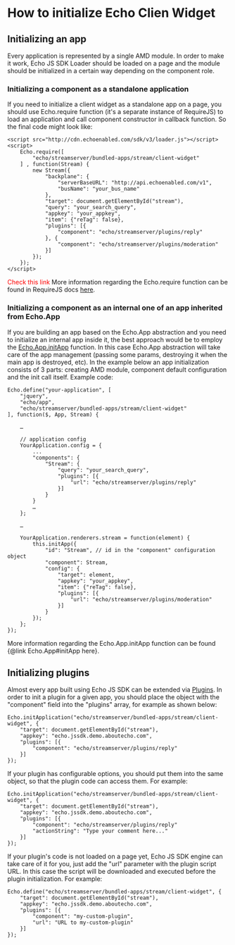 # How to initialize Echo Clien Widget

## Initializing an app

Every application is represented by a single AMD module. In order to make it work, Echo JS SDK Loader should be loaded on a page and the module should be initialized in a certain way depending on the component role.

### Initializing a component as a standalone application

If you need to initialize a client widget as a standalone app on a page, you should use Echo.require function (it's a separate instance of RequireJS) to load an application and call component constructor in callback function. So the final code might look like:

	<script src="http://cdn.echoenabled.com/sdk/v3/loader.js"></script>
	<script>
		Echo.require([
			"echo/streamserver/bundled-apps/stream/client-widget"
		] , function(Stream) {
			new Stream({
				"backplane": {
					"serverBaseURL": "http://api.echoenabled.com/v1",
					"busName": "your_bus_name"
				},
				"target": document.getElementById("stream"),
				"query": "your_search_query",
				"appkey": "your_appkey",
				"item": {"reTag": false},
				"plugins": [{
					"component": "echo/streamserver/plugins/reply"
				}, {
					"component": "echo/streamserver/plugins/moderation"
				}]
			});
		});
	</script>

<span style="color: red;">Check this link</span>
More information regarding the Echo.require function can be found in RequireJS docs [here](http://requirejs.org/docs/api.html#jsfiles).

### Initializing a component as an internal one of an app inherited from Echo.App

If you are building an app based on the Echo.App abstraction and you need to initialize an internal app inside it, the best approach would be to employ the [Echo.App.initApp](#!/api/Echo.App-method-initApp) function. In this case Echo.App abstraction will take care of the app management (passing some params, destroying it when the main app is destroyed, etc). In the example below an app initialization consists of 3 parts: creating AMD module, component default configuration and the init call itself. Example code:

	Echo.define("your-application", [
		"jquery",
		"echo/app",
		"echo/streamserver/bundled-apps/stream/client-widget"
	], function($, App, Stream) {

		…

		// application config
		YourApplication.config = {
			...
			"components": {
				"Stream": {
					"query": "your_search_query",
					"plugins": [{
						"url": "echo/streamserver/plugins/reply"
					}]
				}
			}
			…
		};

		…

		YourApplication.renderers.stream = function(element) {
			this.initApp({
				"id": "Stream", // id in the "component" configuration object
				"component": Stream,
				"config": {
					"target": element,
					"appkey": "your_appkey",
					"item": {"reTag": false},
					"plugins": [{
						"url": "echo/streamserver/plugins/moderation"
					}]
				}
			});
		};
	});

More information regarding the Echo.App.initApp function can be found {@link Echo.App#initApp here}.

## Initializing plugins

Almost every app built using Echo JS SDK can be extended via [Plugins](#!/guide/how_to_develop_plugin). In order to init a plugin for a given app, you should place the object with the "component" field into the "plugins" array, for example as shown below:

	Echo.initApplication("echo/streamserver/bundled-apps/stream/client-widget", {
		"target": document.getElementById("stream"),
		"appkey": "echo.jssdk.demo.aboutecho.com",
		"plugins": [{
			"component": "echo/streamserver/plugins/reply"
		}]
	});

If your plugin has configurable options, you should put them into the same object, so that the plugin code can access them. For example:

	Echo.initApplication("echo/streamserver/bundled-apps/stream/client-widget", {
		"target": document.getElementById("stream"),
		"appkey": "echo.jssdk.demo.aboutecho.com",
		"plugins": [{
			"component": "echo/streamserver/plugins/reply"
			"actionString": "Type your comment here..."
		}]
	});

If your plugin's code is not loaded on a page yet, Echo JS SDK engine can take care of it for you, just add the "url" parameter with the plugin script URL. In this case the script will be downloaded and executed before the plugin initialization. For example:

	Echo.define("echo/streamserver/bundled-apps/stream/client-widget", {
		"target": document.getElementById("stream"),
		"appkey": "echo.jssdk.demo.aboutecho.com",
		"plugins": [{
			"component": "my-custom-plugin",
			"url": "URL to my-custom-plugin"
		}]
	});
